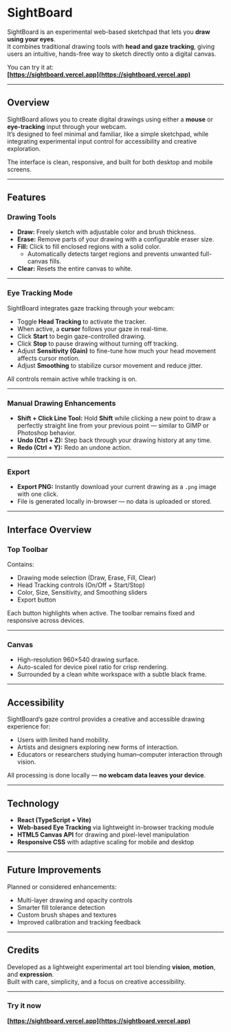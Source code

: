 # SightBoard

SightBoard is an experimental web-based sketchpad that lets you **draw using your eyes**.  
It combines traditional drawing tools with **head and gaze tracking**, giving users an intuitive, hands-free way to sketch directly onto a digital canvas.

You can try it at:  
**[https://sightboard.vercel.app](https://sightboard.vercel.app)**

---

## Overview

SightBoard allows you to create digital drawings using either a **mouse** or **eye-tracking** input through your webcam.  
It’s designed to feel minimal and familiar, like a simple sketchpad, while integrating experimental input control for accessibility and creative exploration.

The interface is clean, responsive, and built for both desktop and mobile screens.

---

## Features

### **Drawing Tools**
- **Draw:** Freely sketch with adjustable color and brush thickness.  
- **Erase:** Remove parts of your drawing with a configurable eraser size.  
- **Fill:** Click to fill enclosed regions with a solid color.  
  - Automatically detects target regions and prevents unwanted full-canvas fills.
- **Clear:** Resets the entire canvas to white.

---

### **Eye Tracking Mode**
SightBoard integrates gaze tracking through your webcam:
- Toggle **Head Tracking** to activate the tracker.
- When active, a **cursor** follows your gaze in real-time.
- Click **Start** to begin gaze-controlled drawing.
- Click **Stop** to pause drawing without turning off tracking.
- Adjust **Sensitivity (Gain)** to fine-tune how much your head movement affects cursor motion.
- Adjust **Smoothing** to stabilize cursor movement and reduce jitter.

All controls remain active while tracking is on.

---

### **Manual Drawing Enhancements**
- **Shift + Click Line Tool:** Hold **Shift** while clicking a new point to draw a perfectly straight line from your previous point — similar to GIMP or Photoshop behavior.
- **Undo (Ctrl + Z):** Step back through your drawing history at any time.
- **Redo (Ctrl + Y):** Redo an undone action.

---

### **Export**
- **Export PNG:** Instantly download your current drawing as a `.png` image with one click.
- File is generated locally in-browser — no data is uploaded or stored.

---

## Interface Overview

### **Top Toolbar**
Contains:
- Drawing mode selection (Draw, Erase, Fill, Clear)
- Head Tracking controls (On/Off + Start/Stop)
- Color, Size, Sensitivity, and Smoothing sliders
- Export button

Each button highlights when active. The toolbar remains fixed and responsive across devices.

---

### **Canvas**
- High-resolution 960×540 drawing surface.
- Auto-scaled for device pixel ratio for crisp rendering.
- Surrounded by a clean white workspace with a subtle black frame.

---

## Accessibility

SightBoard’s gaze control provides a creative and accessible drawing experience for:
- Users with limited hand mobility.
- Artists and designers exploring new forms of interaction.
- Educators or researchers studying human–computer interaction through vision.

All processing is done locally — **no webcam data leaves your device**.

---

## Technology

- **React (TypeScript + Vite)**
- **Web-based Eye Tracking** via lightweight in-browser tracking module
- **HTML5 Canvas API** for drawing and pixel-level manipulation
- **Responsive CSS** with adaptive scaling for mobile and desktop

---

## Future Improvements
Planned or considered enhancements:
- Multi-layer drawing and opacity controls  
- Smarter fill tolerance detection  
- Custom brush shapes and textures  
- Improved calibration and tracking feedback  

---

## Credits
Developed as a lightweight experimental art tool blending **vision**, **motion**, and **expression**.  
Built with care, simplicity, and a focus on creative accessibility.

---

### **Try it now**
**[https://sightboard.vercel.app](https://sightboard.vercel.app)**
